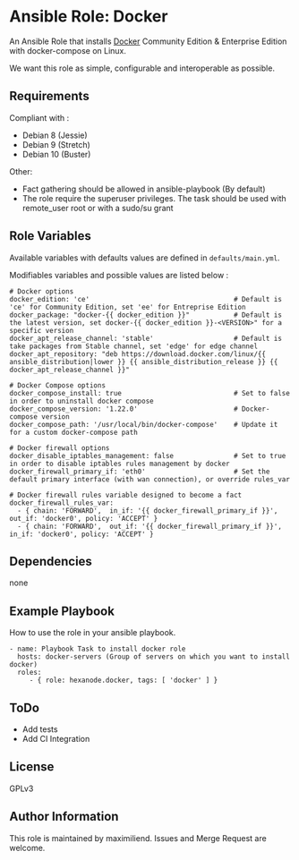 Ansible Role: Docker
====================

An Ansible Role that installs [Docker](https://www.docker.com) Community Edition & Enterprise Edition with docker-compose on Linux.

We want this role as simple, configurable and interoperable as possible.

Requirements
------------

Compliant with :
- Debian 8 (Jessie)
- Debian 9 (Stretch)
- Debian 10 (Buster)

Other:
- Fact gathering should be allowed in ansible-playbook (By default)
- The role require the superuser privileges. The task should be used with remote_user root or with a sudo/su grant


Role Variables
--------------

Available variables with defaults values are defined in `defaults/main.yml`.

Modifiables variables and possible values are listed below :

```
# Docker options
docker_edition: 'ce'                                    # Default is 'ce' for Community Edition, set 'ee' for Entreprise Edition
docker_package: "docker-{{ docker_edition }}"           # Default is the latest version, set docker-{{ docker_edition }}-<VERSION>" for a specific version
docker_apt_release_channel: 'stable'                    # Default is take packages from Stable channel, set 'edge' for edge channel
docker_apt_repository: "deb https://download.docker.com/linux/{{ ansible_distribution|lower }} {{ ansible_distribution_release }} {{ docker_apt_release_channel }}"

# Docker Compose options
docker_compose_install: true                            # Set to false in order to uninstall docker compose
docker_compose_version: '1.22.0'                        # Docker-compose version
docker_compose_path: '/usr/local/bin/docker-compose'    # Update it for a custom docker-compose path

# Docker firewall options
docker_disable_iptables_management: false               # Set to true in order to disable iptables rules management by docker
docker_firewall_primary_if: 'eth0'                      # Set the default primary interface (with wan connection), or override rules_var

# Docker firewall rules variable designed to become a fact
docker_firewall_rules_var:
  - { chain: 'FORWARD',  in_if: '{{ docker_firewall_primary_if }}', out_if: 'docker0', policy: 'ACCEPT' }
  - { chain: 'FORWARD',  out_if: '{{ docker_firewall_primary_if }}', in_if: 'docker0', policy: 'ACCEPT' }
```

Dependencies
------------

none


Example Playbook
----------------

How to use the role in your ansible playbook.

    - name: Playbook Task to install docker role
      hosts: docker-servers (Group of servers on which you want to install docker)
      roles:
         - { role: hexanode.docker, tags: [ 'docker' ] }


ToDo
----

- Add tests
- Add CI Integration


License
-------

GPLv3


Author Information
------------------

This role is maintained by maximiliend. Issues and Merge Request are welcome.

